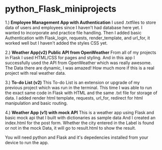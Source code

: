 # python_Flask_miniprojects

1.) **Employee Management App with Authentication**
I used .txtfiles to store data of users and employees since I haven't had database here yet. I wanted to incorporate and practice file handling.
Then I added basic Authentication with Flask_login, requests, render_template, and url_for, it worked well but I haven't added the styles CSS yet.

2.) **Weather App(v2) Public API from OpenWeather**
From all of my projects in Flask I used HTML/CSS for pages and styling.
And in this app I successfully used the API from OpenWeather which was really awesome. 
The Data there are dynamic, I was amazed! How much more if this is a real project with real weather data.

 
3.) **To-do List (v2)**
This To-do List is an extension or upgrade of my previous project which was run in the terminal.
This time I was able to run the exact same code in Flask with HTML and the same .txt file for storage of data.
I added render html template, requests, url_for, redirect for html manipulation and basic routing.

4.) **Weather App (v1) with mock API**
This is a weather app using Flask and basic mock api that I built with dictionaries as sample data
And I created an index.html for the post form. Whether the city entered in the Label is found or not 
in the mock Data, it will go to result.html to show the result.


You will need python and Flask and it's depedencies installed from your device to run the app.
